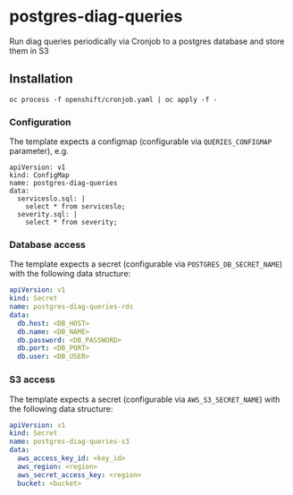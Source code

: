 # postgres-diag-queries

Run diag queries periodically via Cronjob to a postgres database and store them in S3

## Installation

```
oc process -f openshift/cronjob.yaml | oc apply -f -
```

### Configuration

The template expects a configmap (configurable via `QUERIES_CONFIGMAP` parameter), e.g.

```
apiVersion: v1
kind: ConfigMap
name: postgres-diag-queries
data:
  serviceslo.sql: |
    select * from serviceslo;
  severity.sql: |
    select * from severity;
```

### Database access

The template expects a secret (configurable via `POSTGRES_DB_SECRET_NAME`) with the following data structure:

```yaml
apiVersion: v1
kind: Secret
name: postgres-diag-queries-rds
data:
  db.host: <DB_HOST>
  db.name: <DB_NAME>
  db.password: <DB_PASSWORD>
  db.port: <DB_PORT>
  db.user: <DB_USER>
```

### S3 access

The template expects a secret (configurable via `AWS_S3_SECRET_NAME`) with the following data structure:

```yaml
apiVersion: v1
kind: Secret
name: postgres-diag-queries-s3
data:
  aws_access_key_id: <key_id>
  aws_region: <region>
  aws_secret_access_key: <region>
  bucket: <bucket>
```
